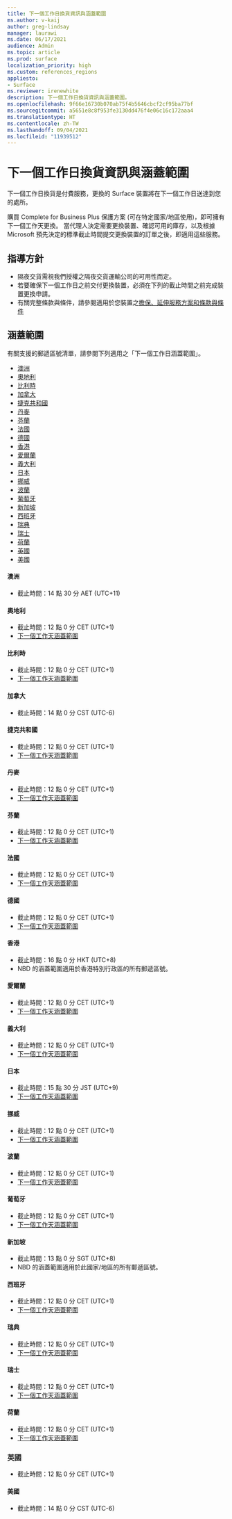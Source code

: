 ```yaml
---
title: 下一個工作日換貨資訊與涵蓋範圍
ms.author: v-kaij
author: greg-lindsay
manager: laurawi
ms.date: 06/17/2021
audience: Admin
ms.topic: article
ms.prod: surface
localization_priority: high
ms.custom: references_regions
appliesto:
- Surface
ms.reviewer: irenewhite
description: 下一個工作日換貨資訊與涵蓋範圍。
ms.openlocfilehash: 9f66e16730b070ab75f4b5646cbcf2cf95ba77bf
ms.sourcegitcommit: a5651e8c8f953fe3130dd476f4e06c16c172aaa4
ms.translationtype: HT
ms.contentlocale: zh-TW
ms.lasthandoff: 09/04/2021
ms.locfileid: "11939512"
---
```

# <a name="next-business-day-replacement-information--coverage-areas"></a>下一個工作日換貨資訊與涵蓋範圍

下一個工作日換貨是付費服務，更換的 Surface 裝置將在下一個工作日送達到您的處所。 

購買 Complete for Business Plus 保護方案 (可在特定國家/地區使用)，即可擁有下一個工作天更換。 當代理人決定需要更換裝置、確認可用的庫存，以及根據 Microsoft 預先決定的標準截止時間提交更換裝置的訂單之後，即適用這些服務。 

## <a name="guidelines"></a>指導方針

- 隔夜交貨需視我們授權之隔夜交貨運輸公司的可用性而定。
- 若要確保下一個工作日之前交付更換裝置，必須在下列的截止時間之前完成裝置更換申請。
- 有關完整條款與條件，請參閱適用於您裝置之[擔保、延伸服務方案和條款與條件](https://support.microsoft.com/topic/warranties-extended-service-plans-and-terms-conditions-for-your-device-eedf7a23-84a7-1a47-480b-0e10503eedf5)

## <a name="coverage"></a>涵蓋範圍

有關支援的郵遞區號清單，請參閱下列適用之「下一個工作日涵蓋範圍」。 

- [澳洲](#australia)
- [奧地利](#austria)
- [比利時](#belgium)
- [加拿大](#canada)
- [捷克共和國](#czech-republic)
- [丹麥](#denmark)
- [芬蘭](#finland)
- [法國](#france)
- [德國](#germany)
- [香港](#hong-kong)
- [愛爾蘭](#ireland)
- [義大利](#italy)
- [日本](#japan)
- [挪威](#norway)
- [波蘭](#poland)
- [葡萄牙](#portugal)
- [新加坡](#singapore)
- [西班牙](#spain)
- [瑞典](#sweden)
- [瑞士](#switzerland)
- [荷蘭](#the-netherlands)
- [英國](#united-kingdom)
- [美國](#united-states)


#### <a name="australia"></a>澳洲

- 截止時間：14 點 30 分 AET (UTC+11)

#### <a name="austria"></a>奧地利

- 截止時間：12 點 0 分 CET (UTC+1)
- [下一個工作天涵蓋範圍](https://download.microsoft.com/download/5/7/5/575447e3-70c1-468b-a714-22d3cded7a6e/NBD%20Coverage%20-%20Austria%20Post%20Codes%20030321.xlsx)

#### <a name="belgium"></a>比利時

- 截止時間：12 點 0 分 CET (UTC+1)
- [下一個工作天涵蓋範圍](https://download.microsoft.com/download/f/b/9/fb95d99c-1403-4ecf-bbde-0bab2af2c2ce/NBD%20Coverage%20-%20Belgium%20Post%20Codes%20030321.xlsx)

#### <a name="canada"></a>加拿大

- 截止時間：14 點 0 分 CST (UTC-6)

#### <a name="czech-republic"></a>捷克共和國

- 截止時間：12 點 0 分 CET (UTC+1)
- [下一個工作天涵蓋範圍](https://download.microsoft.com/download/9/2/6/926014cb-38b2-4270-b841-d3dc56f6e341/NBD%20Coverage%20-%20Czech%20Republic%20Post%20Codes%20042821.xlsx)

#### <a name="denmark"></a>丹麥 

- 截止時間：12 點 0 分 CET (UTC+1) 
- [下一個工作天涵蓋範圍](https://download.microsoft.com/download/9/e/6/9e6b4db6-b9f6-412e-a296-a10b5bc6e591/NBD%20Coverage%20-%20Denmark%20Post%20Codes%20030321.xlsx)

#### <a name="finland"></a>芬蘭

- 截止時間：12 點 0 分 CET (UTC+1)
- [下一個工作天涵蓋範圍](https://download.microsoft.com/download/b/d/d/bddd01a3-6f8e-4bd2-9549-4dbf0a5aee86/NBD%20Coverage%20-%20Finland%20Post%20Codes%20030321.xlsx)

#### <a name="france"></a>法國

- 截止時間：12 點 0 分 CET (UTC+1)
- [下一個工作天涵蓋範圍](https://download.microsoft.com/download/7/b/0/7b0fa1bb-4c75-474a-83be-6d55e0fa719f/NBD%20Coverage%20-%20France%20Postal%20Codes%20042821.xlsx)

#### <a name="germany"></a>德國

- 截止時間：12 點 0 分 CET (UTC+1)
- [下一個工作天涵蓋範圍](https://download.microsoft.com/download/d/4/f/d4f6c11f-ada2-4400-b502-2e722644427b/NBD%20Coverage%20-%20Germany%20Post%20Codes%20042821.xlsx)

#### <a name="hong-kong"></a>香港

- 截止時間：16 點 0 分 HKT (UTC+8) 
- NBD 的涵蓋範圍適用於香港特別行政區的所有郵遞區號。

#### <a name="ireland"></a>愛爾蘭

- 截止時間：12 點 0 分 CET (UTC+1)
- [下一個工作天涵蓋範圍](https://download.microsoft.com/download/d/6/f/d6f05276-3657-49d3-8871-a2e445b686ef/NBD%20Coverage%20-%20Ireland%20Post%20Codes%20030321.xlsx)

#### <a name="italy"></a>義大利

- 截止時間：12 點 0 分 CET (UTC+1)
- [下一個工作天涵蓋範圍](https://download.microsoft.com/download/6/9/a/69a57c96-f4ce-4f93-a99a-2469ed737351/NBD%20Coverage%20-%20Italy%20Post%20Codes%20030321.xlsx)

#### <a name="japan"></a>日本

- 截止時間：15 點 30 分 JST (UTC+9)
- [下一個工作天涵蓋範圍](https://download.microsoft.com/download/c/7/8/c781a035-19f7-4563-9dd9-e8c5f3713342/NBD%20Coverage%20-%20Japan%20Post%20Codes%20060121.xlsx)

#### <a name="norway"></a>挪威

- 截止時間：12 點 0 分 CET (UTC+1)
- [下一個工作天涵蓋範圍](https://download.microsoft.com/download/2/8/0/2803e50f-b7fb-431a-9eb9-efba7fb32260/NBD%20Coverage%20-%20Norway%20Post%20Codes%20032521.xlsx)

#### <a name="poland"></a>波蘭

- 截止時間：12 點 0 分 CET (UTC+1)
- [下一個工作天涵蓋範圍](https://download.microsoft.com/download/f/e/8/fe8b9b43-5f72-4cf1-971d-78dd46f8ea1c/NBD%20Coverage%20-%20Poland%20Post%20Codes%20042821.xlsx
)

#### <a name="portugal"></a>葡萄牙

- 截止時間：12 點 0 分 CET (UTC+1)
- [下一個工作天涵蓋範圍](https://download.microsoft.com/download/5/1/4/5146ceeb-651c-4b10-afeb-ea1abb733e33/NBD%20Coverage%20-%20Portugal%20Post%20Codes%20030321.xlsx)

#### <a name="singapore"></a>新加坡

- 截止時間：13 點 0 分 SGT (UTC+8)
- NBD 的涵蓋範圍適用於此國家/地區的所有郵遞區號。

#### <a name="spain"></a>西班牙

- 截止時間：12 點 0 分 CET (UTC+1)
- [下一個工作天涵蓋範圍](https://download.microsoft.com/download/6/1/d/61da1e35-e17e-4a67-ab81-27cf7a21f91b/NBD%20Coverage%20-%20Spain%20Post%20Codes%20030321.xlsx)

#### <a name="sweden"></a>瑞典

- 截止時間：12 點 0 分 CET (UTC+1)
- [下一個工作天涵蓋範圍](https://download.microsoft.com/download/3/c/8/3c8a0591-2ee9-4742-835f-86b8c79b986f/NBD%20Coverage%20-%20Sweden%20Post%20Codes%20030321.xlsx)

#### <a name="switzerland"></a>瑞士

- 截止時間：12 點 0 分 CET (UTC+1)
- [下一個工作天涵蓋範圍](https://download.microsoft.com/download/e/6/9/e69789ca-4617-4b23-afb2-09529f320de3/NBD%20Coverage%20-%20Switzerland%20Post%20Codes%20030321%20update.xlsx)

#### <a name="the-netherlands"></a>荷蘭

- 截止時間：12 點 0 分 CET (UTC+1)
- [下一個工作天涵蓋範圍](https://download.microsoft.com/download/6/3/f/63f2ff4c-3b8f-465e-9498-0878f7ba70f3/NBD%20Coverage%20-%20Netherlands%20Post%20Codes%20042821.xlsx)

### <a name="united-kingdom"></a>英國

- 截止時間：12 點 0 分 CET (UTC+1)

#### <a name="united-states"></a>美國 

- 截止時間：14 點 0 分 CST (UTC-6)
